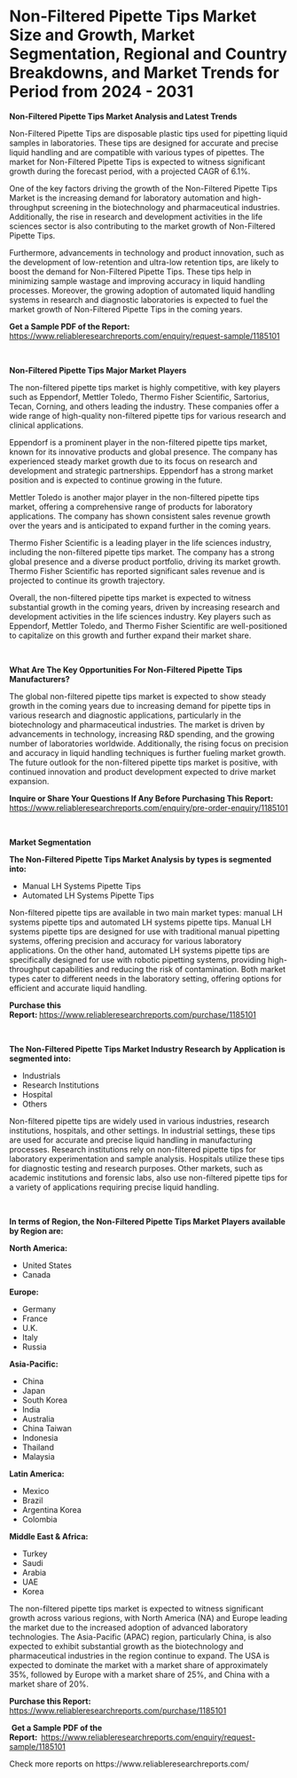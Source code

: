 <p><h1>Non-Filtered Pipette Tips Market Size and Growth, Market Segmentation, Regional and Country Breakdowns, and Market Trends for Period from 2024 -  2031</h1></p><p><strong>Non-Filtered Pipette Tips Market Analysis and Latest Trends</strong></p>
<p><p>Non-Filtered Pipette Tips are disposable plastic tips used for pipetting liquid samples in laboratories. These tips are designed for accurate and precise liquid handling and are compatible with various types of pipettes. The market for Non-Filtered Pipette Tips is expected to witness significant growth during the forecast period, with a projected CAGR of 6.1%.</p><p>One of the key factors driving the growth of the Non-Filtered Pipette Tips Market is the increasing demand for laboratory automation and high-throughput screening in the biotechnology and pharmaceutical industries. Additionally, the rise in research and development activities in the life sciences sector is also contributing to the market growth of Non-Filtered Pipette Tips.</p><p>Furthermore, advancements in technology and product innovation, such as the development of low-retention and ultra-low retention tips, are likely to boost the demand for Non-Filtered Pipette Tips. These tips help in minimizing sample wastage and improving accuracy in liquid handling processes. Moreover, the growing adoption of automated liquid handling systems in research and diagnostic laboratories is expected to fuel the market growth of Non-Filtered Pipette Tips in the coming years.</p></p>
<p><strong>Get a Sample PDF of the Report:&nbsp;</strong> <a href="https://www.reliableresearchreports.com/enquiry/request-sample/1185101">https://www.reliableresearchreports.com/enquiry/request-sample/1185101</a></p>
<p>&nbsp;</p>
<p><strong>Non-Filtered Pipette Tips Major Market Players</strong></p>
<p><p>The non-filtered pipette tips market is highly competitive, with key players such as Eppendorf, Mettler Toledo, Thermo Fisher Scientific, Sartorius, Tecan, Corning, and others leading the industry. These companies offer a wide range of high-quality non-filtered pipette tips for various research and clinical applications.</p><p>Eppendorf is a prominent player in the non-filtered pipette tips market, known for its innovative products and global presence. The company has experienced steady market growth due to its focus on research and development and strategic partnerships. Eppendorf has a strong market position and is expected to continue growing in the future.</p><p>Mettler Toledo is another major player in the non-filtered pipette tips market, offering a comprehensive range of products for laboratory applications. The company has shown consistent sales revenue growth over the years and is anticipated to expand further in the coming years.</p><p>Thermo Fisher Scientific is a leading player in the life sciences industry, including the non-filtered pipette tips market. The company has a strong global presence and a diverse product portfolio, driving its market growth. Thermo Fisher Scientific has reported significant sales revenue and is projected to continue its growth trajectory.</p><p>Overall, the non-filtered pipette tips market is expected to witness substantial growth in the coming years, driven by increasing research and development activities in the life sciences industry. Key players such as Eppendorf, Mettler Toledo, and Thermo Fisher Scientific are well-positioned to capitalize on this growth and further expand their market share.</p></p>
<p>&nbsp;</p>
<p><strong>What Are The Key Opportunities For Non-Filtered Pipette Tips Manufacturers?</strong></p>
<p><p>The global non-filtered pipette tips market is expected to show steady growth in the coming years due to increasing demand for pipette tips in various research and diagnostic applications, particularly in the biotechnology and pharmaceutical industries. The market is driven by advancements in technology, increasing R&D spending, and the growing number of laboratories worldwide. Additionally, the rising focus on precision and accuracy in liquid handling techniques is further fueling market growth. The future outlook for the non-filtered pipette tips market is positive, with continued innovation and product development expected to drive market expansion.</p></p>
<p><strong>Inquire or Share Your Questions If Any Before Purchasing This Report:</strong> <a href="https://www.reliableresearchreports.com/enquiry/pre-order-enquiry/1185101">https://www.reliableresearchreports.com/enquiry/pre-order-enquiry/1185101</a></p>
<p>&nbsp;</p>
<p><strong>Market Segmentation</strong></p>
<p><strong>The Non-Filtered Pipette Tips Market Analysis by types is segmented into:</strong></p>
<p><ul><li>Manual LH Systems Pipette Tips</li><li>Automated LH Systems Pipette Tips</li></ul></p>
<p><p>Non-filtered pipette tips are available in two main market types: manual LH systems pipette tips and automated LH systems pipette tips. Manual LH systems pipette tips are designed for use with traditional manual pipetting systems, offering precision and accuracy for various laboratory applications. On the other hand, automated LH systems pipette tips are specifically designed for use with robotic pipetting systems, providing high-throughput capabilities and reducing the risk of contamination. Both market types cater to different needs in the laboratory setting, offering options for efficient and accurate liquid handling.</p></p>
<p><strong>Purchase this Report:&nbsp;</strong><a href="https://www.reliableresearchreports.com/purchase/1185101">https://www.reliableresearchreports.com/purchase/1185101</a></p>
<p>&nbsp;</p>
<p><strong>The Non-Filtered Pipette Tips Market Industry Research by Application is segmented into:</strong></p>
<p><ul><li>Industrials</li><li>Research Institutions</li><li>Hospital</li><li>Others</li></ul></p>
<p><p>Non-filtered pipette tips are widely used in various industries, research institutions, hospitals, and other settings. In industrial settings, these tips are used for accurate and precise liquid handling in manufacturing processes. Research institutions rely on non-filtered pipette tips for laboratory experimentation and sample analysis. Hospitals utilize these tips for diagnostic testing and research purposes. Other markets, such as academic institutions and forensic labs, also use non-filtered pipette tips for a variety of applications requiring precise liquid handling.</p></p>
<p>&nbsp;</p>
<p><strong>In terms of Region, the Non-Filtered Pipette Tips Market Players available by Region are:</strong></p>
<p>
    <p> <strong> North America: </strong>
        <ul>
            <li>United States</li>
            <li>Canada</li>
        </ul>
        </p> 
    <p> <strong> Europe: </strong>
        <ul>
            <li>Germany</li>
            <li>France</li>
            <li>U.K.</li>
            <li>Italy</li>
            <li>Russia</li>
        </ul>
        </p> 
    <p> <strong> Asia-Pacific: </strong>
        <ul>
            <li>China</li>
            <li>Japan</li>
            <li>South Korea</li>
            <li>India</li>
            <li>Australia</li>
            <li>China Taiwan</li>
            <li>Indonesia</li>
            <li>Thailand</li>
            <li>Malaysia</li>
        </ul>
        </p> 
    <p> <strong> Latin America: </strong>
        <ul>
            <li>Mexico</li>
            <li>Brazil</li>
            <li>Argentina Korea</li>
            <li>Colombia</li>
        </ul>
        </p> 
    <p> <strong> Middle East & Africa: </strong>
        <ul>
            <li>Turkey</li>
            <li>Saudi</li>
            <li>Arabia</li>
            <li>UAE</li>
            <li>Korea</li>
        </ul>
    </p>
    </p>
<p><p>The non-filtered pipette tips market is expected to witness significant growth across various regions, with North America (NA) and Europe leading the market due to the increased adoption of advanced laboratory technologies. The Asia-Pacific (APAC) region, particularly China, is also expected to exhibit substantial growth as the biotechnology and pharmaceutical industries in the region continue to expand. The USA is expected to dominate the market with a market share of approximately 35%, followed by Europe with a market share of 25%, and China with a market share of 20%.</p></p>
<p><strong>Purchase this Report: </strong><a href="https://www.reliableresearchreports.com/purchase/1185101">https://www.reliableresearchreports.com/purchase/1185101</a></p>
<p>&nbsp;<strong>Get a Sample PDF of the Report:&nbsp;&nbsp;</strong><a href="https://www.reliableresearchreports.com/enquiry/request-sample/1185101">https://www.reliableresearchreports.com/enquiry/request-sample/1185101</a></p>
<p><strong></strong></p>
<p>Check more reports on https://www.reliableresearchreports.com/</p>